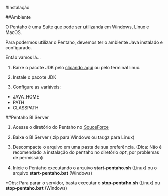 #Instalação

##Ambiente

O Pentaho é uma Suite que pode ser utilizanda em Windows, Linux e MacOS.

Para podermos utilizar o Pentaho, devemos ter o ambiente Java instalado e configurado. 

Então vamos lá...

1. Baixe o pacote JDK pelo [clicando aqui](http://www.oracle.com/technetwork/pt/java/javase/downloads/index.html) ou pelo terminal linux.

2. Instale o pacote JDK

3. Configure as variáveis:
  
  * JAVA_HOME
  * PATH
  * CLASSPATH


##Pentaho BI Server


1. Acesse o diretório do Pentaho no [SouceForce](http://sourceforge.net/projects/pentaho/files/?source=navbar)

2. Baixe o BI Server (.zip para Windows ou tar.gz para Linux)

3. Descompacte o arquivo em uma pasta de sua preferência. (Dica: Não é recomendado a instalação do pentaho no diretório *opt*, por problemas de permissão)

4. Inicie o Pentaho executando o arquivo **start-pentaho.sh** (Linux) ou o arquivo **start-pentaho.bat** (Windows)

*Obs: Para parar o servidor, basta executar o **stop-pentaho.sh** (Linux) ou **stop-pentaho.bat** (Windows)
